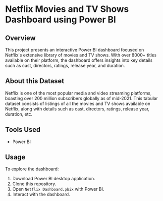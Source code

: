 # Netflix Movies and TV Shows Dashboard using Power BI

## Overview

This project presents an interactive Power BI dashboard focused on Netflix's extensive library of movies and TV shows. With over 8000+ titles available on their platform, the dashboard offers insights into key details such as cast, directors, ratings, release year, and duration. 

## About this Dataset

Netflix is one of the most popular media and video streaming platforms, boasting over 200 million subscribers globally as of mid-2021. This tabular dataset consists of listings of all the movies and TV shows available on Netflix, along with details such as cast, directors, ratings, release year, duration, etc.

## Tools Used

- Power BI

## Usage

To explore the dashboard:

1. Download Power BI desktop application.
2. Clone this repository.
3. Open `Netflix Dashboard.pbix` with Power BI.
4. Interact with the dashboard.
